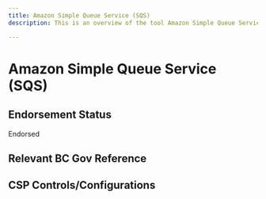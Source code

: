 ```yaml
---
title: Amazon Simple Queue Service (SQS)
description: This is an overview of the tool Amazon Simple Queue Service (SQS), and its current status  within BC Gov.

---
```

<!---
Note: this is a generated file.  You should not edit it directly.  Please check https://github.com/bcgov/cloud-pathfinder for details.
-->
# Amazon Simple Queue Service (SQS)



## Endorsement Status
Endorsed

## Relevant BC Gov Reference


## CSP Controls/Configurations
